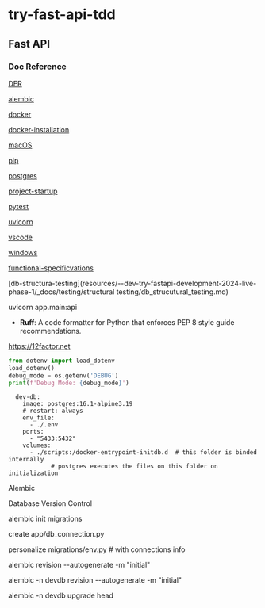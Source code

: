 # try-fast-api-tdd

## Fast API

### Doc Reference

[DER](https://lucid.app/lucidchart/dcf7e614-f071-4832-99b6-361b13db1a9f/edit?invitationId=inv_12607d3e-7a85-4489-83fd-0aa57812706f&page=0_0#)


[alembic](resources/--dev-try-fastapi-development-2024-live-phase-1/_docs/commands/alembic.md)

[docker](resources/--dev-try-fastapi-development-2024-live-phase-1/_docs/commands/docker.md)

[docker-installation](resources/--dev-try-fastapi-development-2024-live-phase-1/_docs/docker-installation.md)

[macOS](resources/--dev-try-fastapi-development-2024-live-phase-1/_docs/commands/macOS.md)

[pip](resources/--dev-try-fastapi-development-2024-live-phase-1/_docs/commands/pip.md)

[postgres](resources/--dev-try-fastapi-development-2024-live-phase-1/_docs/commands/postgres.md)

[project-startup](resources/--dev-try-fastapi-development-2024-live-phase-1/_docs/commands/project-startup.md)

[pytest](resources/--dev-try-fastapi-development-2024-live-phase-1/_docs/commands/pytest.md)

[uvicorn](resources/--dev-try-fastapi-development-2024-live-phase-1/_docs/commands/uvicorn.md)

[vscode](resources/--dev-try-fastapi-development-2024-live-phase-1/_docs/commands/vscode.md)

[windows](resources/--dev-try-fastapi-development-2024-live-phase-1/_docs/commands/windows.md)


[functional-specificvations](resources/--dev-try-fastapi-development-2024-live-phase-1/_docs/specifications/functional_specifications.md)

[db-structura-testing](resources/--dev-try-fastapi-development-2024-live-phase-1/_docs/testing/structural testing/db_strucutural_testing.md)


uvicorn app.main:api

- **Ruff**: A code formatter for Python that enforces PEP 8 style guide recommendations.

https://12factor.net

```python
from dotenv import load_dotenv
load_dotenv()
debug_mode = os.getenv('DEBUG')
print(f'Debug Mode: {debug_mode}')
```

```
  dev-db:
    image: postgres:16.1-alpine3.19
    # restart: always
    env_file:
      - ./.env
    ports:
      - "5433:5432"
    volumes:
      - ./scripts:/docker-entrypoint-initdb.d  # this folder is binded internally
            # postgres executes the files on this folder on initialization

```



Alembic

Database Version Control

alembic init migrations

create app/db_connection.py

personalize migrations/env.py # with connections info

alembic revision --autogenerate -m "initial"

alembic -n devdb revision --autogenerate -m "initial"

alembic -n devdb upgrade head

